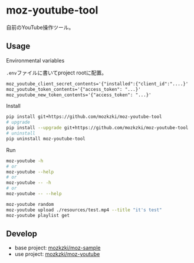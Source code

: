 # moz-youtube-tool

自前のYouTube操作ツール。

## Usage

Environmental variables

`.env`ファイルに書いてproject rootに配置。

```txt
moz_youtube_client_secret_contents='{"installed":{"client_id":"....}'
moz_youtube_token_contents='{"access_token": "...}'
moz_youtube_new_token_contents='{"access_token": "...}'
```

Install

```sh
pip install git+https://github.com/mozkzki/moz-youtube-tool
# upgrade
pip install --upgrade git+https://github.com/mozkzki/moz-youtube-tool
# uninstall
pip uninstall moz-youtube-tool
```

Run

```sh
moz-youtube -h
# or
moz-youtube --help
# or
moz-youtube -- -h
# or
moz-youtube -- --help
```

```sh
moz-youtube random
moz-youtube upload ./resources/test.mp4 --title "it's test"
moz-youtube playlist get
```

## Develop

- base project: [mozkzki/moz-sample](https://github.com/mozkzki/moz-sample)
- use project: [mozkzki/moz-youtube](https://github.com/mozkzki/moz-youtube)
